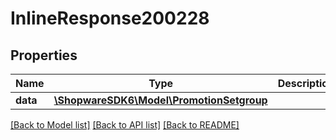 # InlineResponse200228

## Properties
Name | Type | Description | Notes
------------ | ------------- | ------------- | -------------
**data** | [**\ShopwareSDK6\Model\PromotionSetgroup**](PromotionSetgroup.md) |  | [optional] 

[[Back to Model list]](../../README.md#documentation-for-models) [[Back to API list]](../../README.md#documentation-for-api-endpoints) [[Back to README]](../../README.md)

